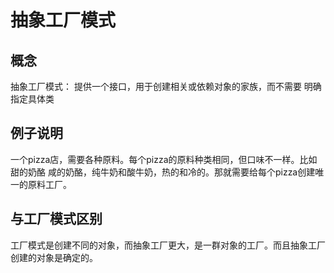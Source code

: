 # 抽象工厂模式
## 概念
抽象工厂模式： 提供一个接口，用于创建相关或依赖对象的家族，而不需要
明确指定具体类
## 例子说明
一个pizza店，需要各种原料。每个pizza的原料种类相同，但口味不一样。比如甜的奶酪
咸的奶酪，纯牛奶和酸牛奶，热的和冷的。那就需要给每个pizza创建唯一的原料工厂。
## 与工厂模式区别
工厂模式是创建不同的对象，而抽象工厂更大，是一群对象的工厂。而且抽象工厂创建的对象是确定的。